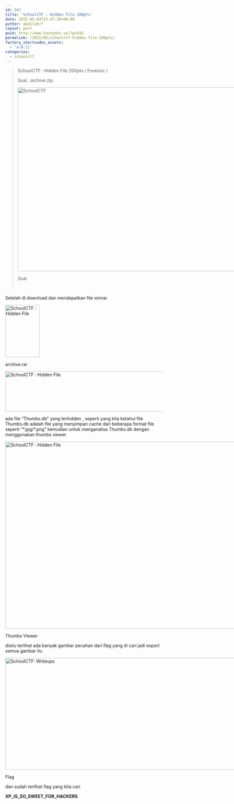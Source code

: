 ```yaml
---
id: 542
title: 'SchoolCTF : Hidden File 200pts'
date: 2015-05-03T23:47:39+00:00
author: abdilahrf
layout: post
guid: http://www.hasnydes.us/?p=542
permalink: /2015/05/schoolctf-hidden-file-200pts/
factory_shortcodes_assets:
  - 'a:0:{}'
categories:
  - schoolctf
---
```

> SchoolCTF : Hidden File 200pts ( Forensic )
> 
> Soal : archive.zip
> 
> <div style="width: 931px" class="wp-caption aligncenter">
>   <img class="" src="http://school-ctf.org/files/eng_d57d2fcf49801b8156b08a4cebb3fdc44c11466f.png" alt="SchoolCTF" width="921" height="587" />
>   
>   <p class="wp-caption-text">
>     Soal
>   </p>
> </div>
> 
> &nbsp;

Setelah di download dan mendapatkan file winrar<!--more-->

<div id="attachment_543" style="width: 120px" class="wp-caption aligncenter">
  <a href="http://www.hasnydes.us/wp-content/uploads/2015/05/soal.png"><img class="size-full wp-image-543" src="http://www.hasnydes.us/wp-content/uploads/2015/05/soal.png" alt="SchoolCTF : Hidden File" width="110" height="167" /></a>
  
  <p class="wp-caption-text">
    archive.rar
  </p>
</div>

[<img class="aligncenter size-full wp-image-544" src="http://www.hasnydes.us/wp-content/uploads/2015/05/hasilextract.png" alt="SchoolCTF : Hidden File" width="767" height="128" />](http://www.hasnydes.us/wp-content/uploads/2015/05/hasilextract.png)

ada file &#8220;Thumbs.db&#8221; yang terhidden , seperti yang kita ketahui file Thumbs.db adalah file yang menyimpan cache dari beberapa format file seperti &#8220;\*.jpg/\*.png&#8221; kemudian untuk menganalisa Thumbs.db dengan menggunakan thumbs viewer

<div id="attachment_545" style="width: 830px" class="wp-caption aligncenter">
  <a href="http://www.hasnydes.us/wp-content/uploads/2015/05/thumbsviewer.png"><img class="size-full wp-image-545" src="http://www.hasnydes.us/wp-content/uploads/2015/05/thumbsviewer.png" alt="SchoolCTF : Hidden File" width="820" height="597" /></a>
  
  <p class="wp-caption-text">
    Thumbs Viewer
  </p>
</div>

disitu terlihat ada banyak gambar pecahan dari flag yang di cari jadi export semua gambar itu

<div id="attachment_546" style="width: 1192px" class="wp-caption aligncenter">
  <a href="http://www.hasnydes.us/wp-content/uploads/2015/05/flag.png"><img class="size-full wp-image-546" src="http://www.hasnydes.us/wp-content/uploads/2015/05/flag.png" alt="SchoolCTF: Writeups" width="1182" height="357" /></a>
  
  <p class="wp-caption-text">
    Flag
  </p>
</div>

dan sudah terlihat flag yang kita cari

**XP\_IS\_SO\_SWEET\_FOR_HACKERS**